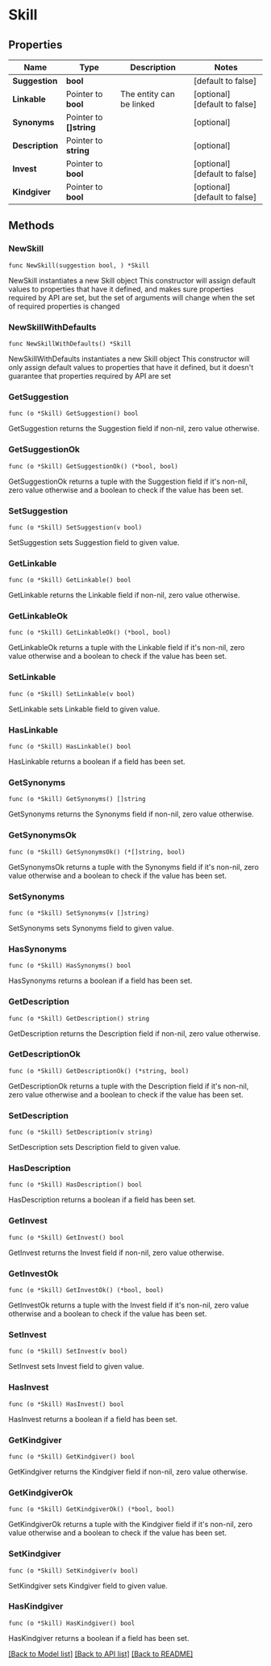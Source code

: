 # Skill

## Properties

Name | Type | Description | Notes
------------ | ------------- | ------------- | -------------
**Suggestion** | **bool** |  | [default to false]
**Linkable** | Pointer to **bool** | The entity can be linked | [optional] [default to false]
**Synonyms** | Pointer to **[]string** |  | [optional] 
**Description** | Pointer to **string** |  | [optional] 
**Invest** | Pointer to **bool** |  | [optional] [default to false]
**Kindgiver** | Pointer to **bool** |  | [optional] [default to false]

## Methods

### NewSkill

`func NewSkill(suggestion bool, ) *Skill`

NewSkill instantiates a new Skill object
This constructor will assign default values to properties that have it defined,
and makes sure properties required by API are set, but the set of arguments
will change when the set of required properties is changed

### NewSkillWithDefaults

`func NewSkillWithDefaults() *Skill`

NewSkillWithDefaults instantiates a new Skill object
This constructor will only assign default values to properties that have it defined,
but it doesn't guarantee that properties required by API are set

### GetSuggestion

`func (o *Skill) GetSuggestion() bool`

GetSuggestion returns the Suggestion field if non-nil, zero value otherwise.

### GetSuggestionOk

`func (o *Skill) GetSuggestionOk() (*bool, bool)`

GetSuggestionOk returns a tuple with the Suggestion field if it's non-nil, zero value otherwise
and a boolean to check if the value has been set.

### SetSuggestion

`func (o *Skill) SetSuggestion(v bool)`

SetSuggestion sets Suggestion field to given value.


### GetLinkable

`func (o *Skill) GetLinkable() bool`

GetLinkable returns the Linkable field if non-nil, zero value otherwise.

### GetLinkableOk

`func (o *Skill) GetLinkableOk() (*bool, bool)`

GetLinkableOk returns a tuple with the Linkable field if it's non-nil, zero value otherwise
and a boolean to check if the value has been set.

### SetLinkable

`func (o *Skill) SetLinkable(v bool)`

SetLinkable sets Linkable field to given value.

### HasLinkable

`func (o *Skill) HasLinkable() bool`

HasLinkable returns a boolean if a field has been set.

### GetSynonyms

`func (o *Skill) GetSynonyms() []string`

GetSynonyms returns the Synonyms field if non-nil, zero value otherwise.

### GetSynonymsOk

`func (o *Skill) GetSynonymsOk() (*[]string, bool)`

GetSynonymsOk returns a tuple with the Synonyms field if it's non-nil, zero value otherwise
and a boolean to check if the value has been set.

### SetSynonyms

`func (o *Skill) SetSynonyms(v []string)`

SetSynonyms sets Synonyms field to given value.

### HasSynonyms

`func (o *Skill) HasSynonyms() bool`

HasSynonyms returns a boolean if a field has been set.

### GetDescription

`func (o *Skill) GetDescription() string`

GetDescription returns the Description field if non-nil, zero value otherwise.

### GetDescriptionOk

`func (o *Skill) GetDescriptionOk() (*string, bool)`

GetDescriptionOk returns a tuple with the Description field if it's non-nil, zero value otherwise
and a boolean to check if the value has been set.

### SetDescription

`func (o *Skill) SetDescription(v string)`

SetDescription sets Description field to given value.

### HasDescription

`func (o *Skill) HasDescription() bool`

HasDescription returns a boolean if a field has been set.

### GetInvest

`func (o *Skill) GetInvest() bool`

GetInvest returns the Invest field if non-nil, zero value otherwise.

### GetInvestOk

`func (o *Skill) GetInvestOk() (*bool, bool)`

GetInvestOk returns a tuple with the Invest field if it's non-nil, zero value otherwise
and a boolean to check if the value has been set.

### SetInvest

`func (o *Skill) SetInvest(v bool)`

SetInvest sets Invest field to given value.

### HasInvest

`func (o *Skill) HasInvest() bool`

HasInvest returns a boolean if a field has been set.

### GetKindgiver

`func (o *Skill) GetKindgiver() bool`

GetKindgiver returns the Kindgiver field if non-nil, zero value otherwise.

### GetKindgiverOk

`func (o *Skill) GetKindgiverOk() (*bool, bool)`

GetKindgiverOk returns a tuple with the Kindgiver field if it's non-nil, zero value otherwise
and a boolean to check if the value has been set.

### SetKindgiver

`func (o *Skill) SetKindgiver(v bool)`

SetKindgiver sets Kindgiver field to given value.

### HasKindgiver

`func (o *Skill) HasKindgiver() bool`

HasKindgiver returns a boolean if a field has been set.


[[Back to Model list]](../README.md#documentation-for-models) [[Back to API list]](../README.md#documentation-for-api-endpoints) [[Back to README]](../README.md)


